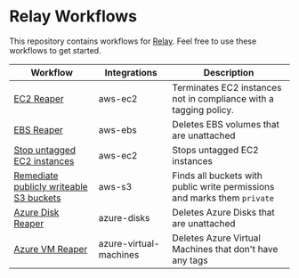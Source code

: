 # Relay Workflows  
This repository contains workflows for [Relay](https://relay.sh). Feel free to use these workflows to get started.

| Workflow      | Integrations   | Description  |
| ------------- | ------------- | ------------ |
| [EC2 Reaper](./ec2-reaper) | aws-ec2 | Terminates EC2 instances not in compliance with a tagging policy. |
| [EBS Reaper](./ebs-reaper) | aws-ebs | Deletes EBS volumes that are unattached | 
| [Stop untagged EC2 instances](./ec2-stop-untagged-instances) | aws-ec2 | Stops untagged EC2 instances | 
| [Remediate publicly writeable S3 buckets](./s3-remediate-public-buckets) | aws-s3 | Finds all buckets with public write permissions and marks them `private` | 
| [Azure Disk Reaper](./azure-disk-reaper) | azure-disks | Deletes Azure Disks that are unattached |   
| [Azure VM Reaper](./azure-vm-reaper) | azure-virtual-machines | Deletes Azure Virtual Machines that don't have any tags |   
